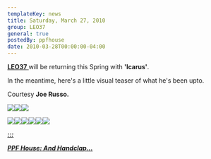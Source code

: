 ```yaml
---
templateKey: news
title: Saturday, March 27, 2010
group: LEO37
general: true
postedBy: ppfhouse
date: 2010-03-28T00:00:00-04:00
---
```

[**LEO37** ](http://leo37.bandcamp.com)will be returning this Spring with **'Icarus'**.

In the meantime, here's a little visual teaser of what he's been upto.

Courtesy **Joe Russo.**

 [![](http://photos-h.ak.fbcdn.net/hphotos-ak-ash1/hs453.ash1/24917_10150161589540503_640110502_11746565_2704987_n.jpg)](http://photos-h.ak.fbcdn.net/hphotos-ak-ash1/hs453.ash1/24917_10150161589540503_640110502_11746565_2704987_n.jpg)[![](http://photos-f.ak.fbcdn.net/hphotos-ak-ash1/hs453.ash1/24917_10150161589545503_640110502_11746566_6375821_n.jpg)](http://photos-f.ak.fbcdn.net/hphotos-ak-ash1/hs453.ash1/24917_10150161589545503_640110502_11746566_6375821_n.jpg)[![](http://photos-d.ak.fbcdn.net/hphotos-ak-snc3/hs413.snc3/24917_10150161589895503_640110502_11746567_5412966_n.jpg)](http://photos-d.ak.fbcdn.net/hphotos-ak-snc3/hs413.snc3/24917_10150161589895503_640110502_11746567_5412966_n.jpg)

[![](http://www.ppfhouse.com/myspaceimages/tw1.jpg)](http://www.twitter.com/ppfhouse)[![](http://www.ppfhouse.com/myspaceimages/fb1.jpg)](http://www.facebook.com/ppfhouse)[![](http://www.ppfhouse.com/myspaceimages/tb1.jpg)](http://leo37.tumblr.com)[![](http://www.ppfhouse.com/myspaceimages/ms1.jpg)](http://www.myspace.com/ppfhouse)[![](http://www.ppfhouse.com/myspaceimages/yt1.jpg)](http://www.youtube.com/ppfhouse)[![](http://www.ppfhouse.com/myspaceimages/bc1.jpg)](http://ppfhouse.bandcamp.com)

[***:::*** ](http://www.myspace.com/leo37)

[***PPF House: And Handclap...***](http://www.myspace.com/leo37)